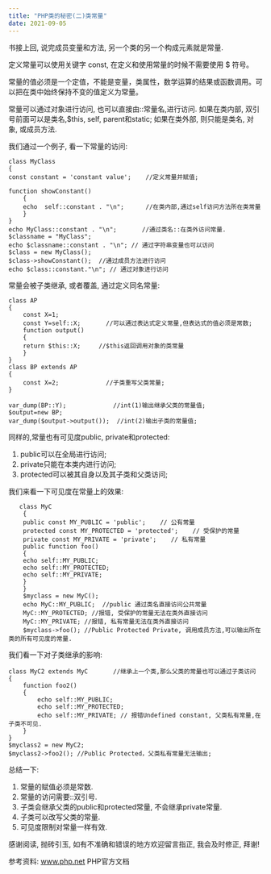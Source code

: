 ```yaml
---
title: "PHP类的秘密(二)类常量"
date: 2021-09-05
---
```



书接上回, 说完成员变量和方法, 另一个类的另一个构成元素就是常量.

定义常量可以使用关键字 const, 在定义和使用常量的时候不需要使用 $ 符号。

常量的值必须是一个定值，不能是变量，类属性，数学运算的结果或函数调用。可以把在类中始终保持不变的值定义为常量。

常量可以通过对象进行访问, 也可以直接由::常量名,进行访问. 如果在类内部, 双引号前面可以是类名,$this, self, parent和static; 如果在类外部, 则只能是类名, 对象, 或成员方法.

我们通过一个例子, 看一下常量的访问:

    class MyClass
    {
    const constant = 'constant value';    //定义常量并赋值;

    function showConstant() 
        {
        echo  self::constant . "\n";      //在类内部,通过self访问方法所在类常量
        }
    }
    echo MyClass::constant . "\n";       //通过类名::在类外访问常量.
    $classname = "MyClass";
    echo $classname::constant . "\n"; // 通过字符串变量也可以访问
    $class = new MyClass();
    $class->showConstant();  //通过成员方法进行访问
    echo $class::constant."\n"; // 通过对象进行访问

常量会被子类继承, 或者覆盖, 通过定义同名常量:

    class AP
    {
        const X=1;
        const Y=self::X;       //可以通过表达式定义常量,但表达式的值必须是常数;
        function output()
        {
        return $this::X;     //$this返回调用对象的类常量
        }
    }
    class BP extends AP
    {
        const X=2;             //子类重写父类常量;
    }
    
    var_dump(BP::Y);             //int(1)输出继承父类的常量值;
    $output=new BP;
    var_dump($output->output());  //int(2)输出子类的常量值;


同样的,常量也有可见度public, private和protected:
1. public可以在全局进行访问;
1. private只能在本类内进行访问;
1. protected可以被其自身以及其子类和父类访问;

我们来看一下可见度在常量上的效果:
    
     
       class MyC
        {
        public const MY_PUBLIC = 'public';    // 公有常量
        protected const MY_PROTECTED = 'protected';    // 受保护的常量
        private const MY_PRIVATE = 'private';    // 私有常量
        public function foo()
        {
        echo self::MY_PUBLIC;
        echo self::MY_PROTECTED;
        echo self::MY_PRIVATE;
        }
        }
        $myclass = new MyC();
        echo MyC::MY_PUBLIC;  //public 通过类名直接访问公共常量
        MyC::MY_PROTECTED; //报错, 受保护的常量无法在类外直接访问
        MyC::MY_PRIVATE; //报错, 私有常量无法在类外直接访问
        $myclass->foo(); //Public Protected Private, 调用成员方法,可以输出所在类的所有可见度的常量.
        
我们看一下对子类继承的影响:

    class MyC2 extends MyC       //继承上一个类,那么父类的常量也可以通过子类访问
    {
        function foo2()
        {
            echo self::MY_PUBLIC;
            echo self::MY_PROTECTED;
            echo self::MY_PRIVATE; // 报错Undefined constant, 父类私有常量,在子类不可见.
        }
    }
    $myclass2 = new MyC2; 
    $myclass2->foo2(); //Public Protected，父类私有常量无法输出;

        
总结一下: 
1. 常量的赋值必须是常数. 
1. 常量的访问需要::双引号. 
1. 子类会继承父类的public和protected常量, 不会继承private常量.
1. 子类可以改写父类的常量.
1. 可见度限制对常量一样有效.

感谢阅读, 抛砖引玉, 如有不准确和错误的地方欢迎留言指正, 我会及时修正, 拜谢!

参考资料:
www.php.net PHP官方文档
